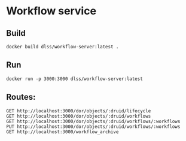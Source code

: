 # Workflow service

## Build
```
docker build dlss/workflow-server:latest .
```

## Run
```
docker run -p 3000:3000 dlss/workflow-server:latest
```

## Routes:
```
GET http://localhost:3000/dor/objects/:druid/lifecycle
GET http://localhost:3000/dor/objects/:druid/workflows
GET http://localhost:3000/dor/objects/:druid/workflows/:workflows
PUT http://localhost:3000/dor/objects/:druid/workflows/:workflows
GET http://localhost:3000/workflow_archive
```
